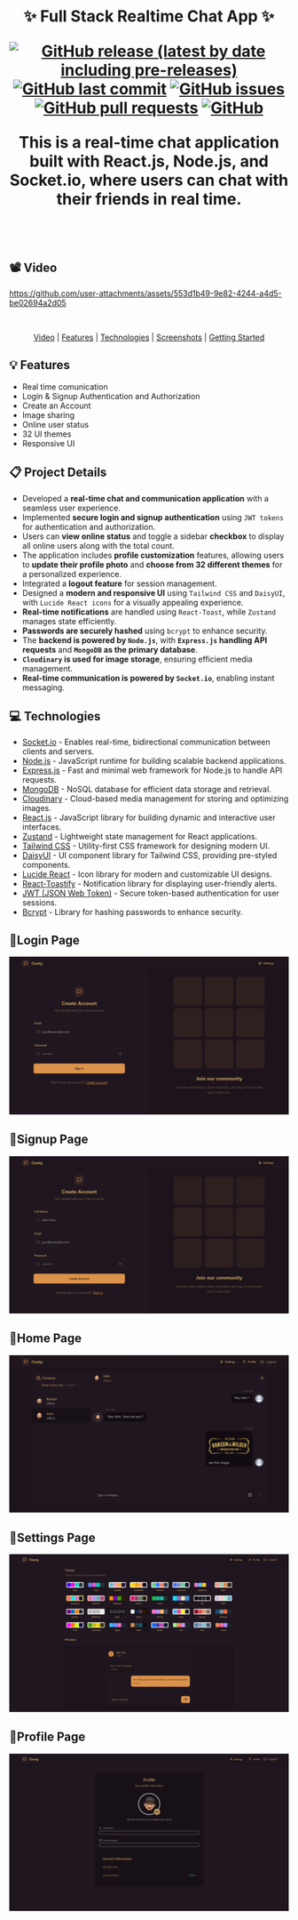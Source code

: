 <h1 align="center" style="font-weight: bold;">✨ Full Stack Realtime Chat App ✨


[![GitHub release (latest by date including pre-releases)](https://img.shields.io/github/v/release/vyankateshkamod/Chat-App?include_prereleases)](https://github.com/vyankateshkamod/Chat-App/releases)
[![GitHub last commit](https://img.shields.io/github/last-commit/vyankateshkamod/Chat-App)](https://github.com/vyankateshkamod/Chat-App/commits/main)
[![GitHub issues](https://img.shields.io/github/issues-raw/vyankateshkamod/Chat-App)](https://github.com/vyankateshkamod/Chat-App/LICENSE)
[![GitHub pull requests](https://img.shields.io/github/issues-pr/vyankateshkamod/Chat-App)](https://github.com/vyankateshkamod/Chat-App/pulls)
[![GitHub](https://img.shields.io/github/license/vyankateshkamod/Chat-App)](https://github.com/vyankateshkamod/Chat-App/blob/main/LICENSE)


<p align="center">This is a real-time chat application built with React.js, Node.js, and Socket.io, where users can chat with their friends in real time.
</p>

<br>
<h2 id="Video">📽️ Video</h2>


https://github.com/user-attachments/assets/553d1b49-9e82-4244-a4d5-be02694a2d05


<br>

<p align="center">
<a href="#Video">Video</a> |
<a href="#Features">Features</a> |
<a href="#technologies">Technologies</a> |
<a href="#Screenshots">Screenshots</a> |
<a href="#started">Getting Started</a>
</p>

<h2 id="Features">💡 Features</h2>

- Real time comunication
- Login & Signup Authentication and Authorization
- Create an Account
- Image sharing
- Online user status
- 32 UI themes
- Responsive UI

<h2 id="Project Details">📋 Project Details</h2>


- Developed a **real-time chat and communication application** with a seamless user experience.  
- Implemented **secure login and signup authentication** using ```JWT tokens``` for authentication and authorization.  
- Users can **view online status** and toggle a sidebar **checkbox** to display all online users along with the total count.  
- The application includes **profile customization** features, allowing users to **update their profile photo** and **choose from 32 different themes** for a personalized experience.  
- Integrated a **logout feature** for session management.  
- Designed a **modern and responsive UI** using ```Tailwind CSS``` and ```DaisyUI```, with ```Lucide React icons``` for a visually appealing experience.  
- **Real-time notifications** are handled using ```React-Toast```, while ```Zustand``` manages state efficiently.  
- **Passwords are securely hashed** using ```bcrypt``` to enhance security.  
- The **backend is powered by ```Node.js```**, with **```Express.js``` handling API requests** and **```MongoDB``` as the primary database**.  
- **```Cloudinary``` is used for image storage**, ensuring efficient media management.  
- **Real-time communication is powered by ```Socket.io```**, enabling instant messaging.  

<h2 id="technologies">💻 Technologies</h2>

- [Socket.io](https://socket.io/) - Enables real-time, bidirectional communication between clients and servers.  
- [Node.js](https://nodejs.org/) - JavaScript runtime for building scalable backend applications.  
- [Express.js](https://expressjs.com/) - Fast and minimal web framework for Node.js to handle API requests.  
- [MongoDB](https://www.mongodb.com/) - NoSQL database for efficient data storage and retrieval.  
- [Cloudinary](https://cloudinary.com/) - Cloud-based media management for storing and optimizing images.  
- [React.js](https://react.dev/) - JavaScript library for building dynamic and interactive user interfaces.  
- [Zustand](https://github.com/pmndrs/zustand) - Lightweight state management for React applications.  
- [Tailwind CSS](https://tailwindcss.com/) - Utility-first CSS framework for designing modern UI.  
- [DaisyUI](https://daisyui.com/) - UI component library for Tailwind CSS, providing pre-styled components.  
- [Lucide React](https://lucide.dev/) - Icon library for modern and customizable UI designs.  
- [React-Toastify](https://fkhadra.github.io/react-toastify/) - Notification library for displaying user-friendly alerts.  
- [JWT (JSON Web Token)](https://jwt.io/) - Secure token-based authentication for user sessions.  
- [Bcrypt](https://www.npmjs.com/package/bcrypt) - Library for hashing passwords to enhance security.  


## 🚀Login Page
![1](https://github.com/vyankateshkamod/Project-Assests/blob/main/Chat-App/Screenshots/Screenshot%202025-02-24%20232817.png?raw=true)

## 🚀Signup Page
![2](https://raw.githubusercontent.com/vyankateshkamod/Project-Assests/refs/heads/main/Chat-App/Screenshots/Screenshot%202025-02-24%20232732.png)

## 🚀Home Page
![4](https://github.com/vyankateshkamod/Project-Assests/blob/main/Chat-App/Screenshots/Screenshot%202025-02-24%20232948.png?raw=true)

## 🚀Settings Page
![5](https://github.com/vyankateshkamod/Project-Assests/blob/main/Chat-App/Screenshots/Screenshot%202025-02-24%20233037.png?raw=true)

## 🚀Profile Page
![6](https://github.com/vyankateshkamod/Project-Assests/blob/main/Chat-App/Screenshots/Screenshot%202025-02-24%20233120.png?raw=true)

